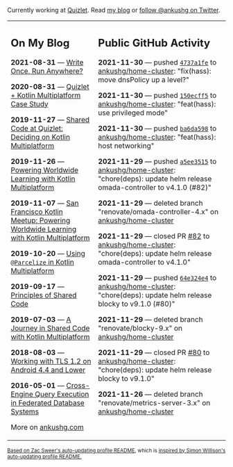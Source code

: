 Currently working at [Quizlet](https://quizlet.com/). Read [my blog](https://ankushg.com/) or [follow @ankushg on Twitter](https://twitter.com/ankushg).

<table><tr><td valign="top" width="40%">

## On My Blog
<!-- blog starts -->
**2021-08-31** — [Write Once, Run Anywhere?](https://ankushg.com/posts/write-once-run-anywhere-increment/)

**2020-08-31** — [Quizlet + Kotlin Multiplatform Case Study](https://ankushg.com/posts/quizlet-kotlin-multiplatform-case-study/)

**2019-11-27** — [Shared Code at Quizlet: Deciding on Kotlin Multiplatform](https://ankushg.com/posts/shared-code-kotlin-multiplatform/)

**2019-11-26** — [Powering Worldwide Learning with Kotlin Multiplatform](https://ankushg.com/speaking/droidcon-sf-2019)

**2019-11-07** — [San Francisco Kotlin Meetup: Powering Worldwide Learning with Kotlin Multiplatform](https://ankushg.com/speaking/sf-kotlin-meetup-2019)

**2019-10-20** — [Using `@Parcelize` in Kotlin Multiplatform](https://ankushg.com/posts/multiplatform-parcelize/)

**2019-09-17** — [Principles of Shared Code](https://ankushg.com/speaking/denver-startup-week-2019)

**2019-07-03** — [A Journey in Shared Code with Kotlin Multiplatform](https://ankushg.com/speaking/droidcon-berlin-2019)

**2018-08-03** — [Working with TLS 1.2 on Android 4.4 and Lower](https://ankushg.com/posts/tls-1.2-on-android/)

**2016-05-01** — [Cross-Engine Query Execution in Federated Database Systems](https://ankushg.com/projects/thesis)
<!-- blog ends -->
More on [ankushg.com](https://ankushg.com/)
</td><td valign="top" width="60%">

## Public GitHub Activity
<!-- githubActivity starts -->
**2021-11-30** — pushed [`4737a1fe`](https://github.com/ankushg/home-cluster/commit/4737a1feb4859b9a1ab41e3cb4cdd8f77a70f9a5) to [ankushg/home-cluster](https://api.github.com/repos/ankushg/home-cluster): "fix(hass): move dnsPolicy up a level?"

**2021-11-30** — pushed [`150ecff5`](https://github.com/ankushg/home-cluster/commit/150ecff587f5b78fa247a5ebf9518f8d2befb29d) to [ankushg/home-cluster](https://api.github.com/repos/ankushg/home-cluster): "feat(hass): use privileged mode"

**2021-11-30** — pushed [`ba6da598`](https://github.com/ankushg/home-cluster/commit/ba6da598869d616bd40600e3f6b197dcd54ff998) to [ankushg/home-cluster](https://api.github.com/repos/ankushg/home-cluster): "feat(hass): host networking"

**2021-11-29** — pushed [`a5ee3515`](https://github.com/ankushg/home-cluster/commit/a5ee35152616b81e12d334c9b4a77869a974b8aa) to [ankushg/home-cluster](https://api.github.com/repos/ankushg/home-cluster): "chore(deps): update helm release omada-controller to v4.1.0 (#82)"

**2021-11-29** — deleted branch "renovate/omada-controller-4.x" on [ankushg/home-cluster](https://api.github.com/repos/ankushg/home-cluster)

**2021-11-29** — closed PR [#82](https://github.com/ankushg/home-cluster/pull/82) to [ankushg/home-cluster](https://api.github.com/repos/ankushg/home-cluster): "chore(deps): update helm release omada-controller to v4.1.0"

**2021-11-29** — pushed [`64e324e4`](https://github.com/ankushg/home-cluster/commit/64e324e421893776702d47507a3d924408bfea96) to [ankushg/home-cluster](https://api.github.com/repos/ankushg/home-cluster): "chore(deps): update helm release blocky to v9.1.0 (#80)"

**2021-11-29** — deleted branch "renovate/blocky-9.x" on [ankushg/home-cluster](https://api.github.com/repos/ankushg/home-cluster)

**2021-11-29** — closed PR [#80](https://github.com/ankushg/home-cluster/pull/80) to [ankushg/home-cluster](https://api.github.com/repos/ankushg/home-cluster): "chore(deps): update helm release blocky to v9.1.0"

**2021-11-26** — deleted branch "renovate/metrics-server-3.x" on [ankushg/home-cluster](https://api.github.com/repos/ankushg/home-cluster)
<!-- githubActivity ends -->
</td></tr></table>

<sub><a href="https://github.com/ZacSweers/ZacSweers">Based on Zac Sweer's auto-updating profile README</a>, which is <a href="https://simonwillison.net/2020/Jul/10/self-updating-profile-readme/">inspired by Simon Willison's auto-updating profile README.</a></sub>